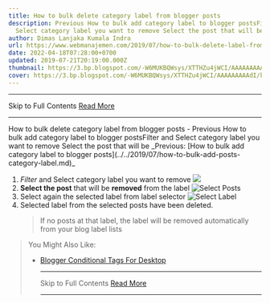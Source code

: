 ```yaml
---
title: How to bulk delete category label from blogger posts
description: Previous How to bulk add category label to blogger postsFilter and
  Select category label you want to remove Select the post that will be
author: Dimas Lanjaka Kumala Indra
url: https://www.webmanajemen.com/2019/07/how-to-bulk-delete-label-from-blogger.html
date: 2022-04-18T07:28:00+0700
updated: 2019-07-21T20:19:00.000Z
thumbnail: https://3.bp.blogspot.com/-W6MUKBQWsys/XTTHZu4jWCI/AAAAAAAAAdI/kShJnPPkBgIWriKW2AAXvnH41q4-R2DhQCLcBGAs/s1600/Screenshot_4.png
cover: https://3.bp.blogspot.com/-W6MUKBQWsys/XTTHZu4jWCI/AAAAAAAAAdI/kShJnPPkBgIWriKW2AAXvnH41q4-R2DhQCLcBGAs/s1600/Screenshot_4.png
---
```


<hr/> Skip to Full Contents <a href="https://www.webmanajemen.com/2019/07/how-to-bulk-delete-label-from-blogger.html" rel="follow" class="button" id="read-more">Read More</a> <hr/> How to bulk delete category label from blogger posts - Previous How to bulk add category label to blogger postsFilter and Select category label you want to remove Select the post that will be _Previous: [How to bulk add category label to blogger posts](../../2019/07/how-to-bulk-add-posts-category-label.md)_

1.  _Filter_ and Select category label you want to remove [![](https://3.bp.blogspot.com/-W6MUKBQWsys/XTTHZu4jWCI/AAAAAAAAAdI/kShJnPPkBgIWriKW2AAXvnH41q4-R2DhQCLcBGAs/s1600/Screenshot_4.png)](https://3.bp.blogspot.com/-W6MUKBQWsys/XTTHZu4jWCI/AAAAAAAAAdI/kShJnPPkBgIWriKW2AAXvnH41q4-R2DhQCLcBGAs/s1600/Screenshot_4.png)
2.  **Select the post** that will be **removed** from the label ![Select Posts](https://3.bp.blogspot.com/-43zGiVgY4Fk/XTTHOVXzg_I/AAAAAAAAAdE/mo_hABpl43YcelluUTcohR6K_oFTWEp9wCLcBGAs/s1600/Screenshot_5.png)
3.  Select again the selected label from label selector ![Select Label](https://2.bp.blogspot.com/-hwB2UcHi24w/XTTIWXqs4YI/AAAAAAAAAdk/UtOgg6ikCQ0LVaePFIq6vuDnEJj4flrugCLcBGAs/s1600/Screenshot_6.png)
4.  Selected label from the selected posts have been deleted.
    > If no posts at that label, the label will be removed automatically from your blog label lists

> You Might Also Like:
> - [Blogger Conditional Tags For Desktop](../../2017/05/conditional-tags-blogger-for-desktop.md) <hr/> Skip to Full Contents <a href="https://www.webmanajemen.com/2019/07/how-to-bulk-delete-label-from-blogger.html" rel="follow" class="button" id="read-more">Read More</a> <hr/>